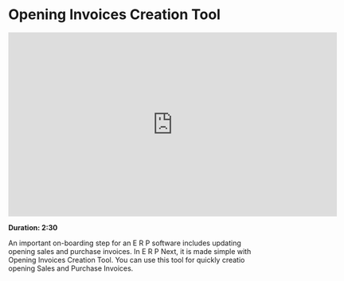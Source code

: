 <!-- add-breadcrumbs -->
# Opening Invoices Creation Tool

<iframe width="660" height="371" src="https://www.youtube.com/embed/vfWmugaO1zw" frameborder="0" allowfullscreen></iframe>

**Duration: 2:30**

An important on-boarding step for an E R P software includes updating opening sales and purchase invoices. In E R P Next, it is made simple with Opening Invoices Creation Tool. You can use this tool for quickly creatio opening Sales and Purchase Invoices.